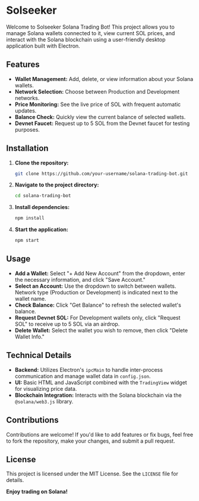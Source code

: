# Solseeker

Welcome to Solseeker Solana Trading Bot! This project allows you to manage Solana wallets connected to it, view current SOL prices, and interact with the Solana blockchain using a user-friendly desktop application built with Electron.

## Features

- **Wallet Management:** Add, delete, or view information about your Solana wallets.
- **Network Selection:** Choose between Production and Development networks.
- **Price Monitoring:** See the live price of SOL with frequent automatic updates.
- **Balance Check:** Quickly view the current balance of selected wallets.
- **Devnet Faucet:** Request up to 5 SOL from the Devnet faucet for testing purposes.

## Installation

1. **Clone the repository:**

    ```bash
    git clone https://github.com/your-username/solana-trading-bot.git
    ```

2. **Navigate to the project directory:**

    ```bash
    cd solana-trading-bot
    ```

3. **Install dependencies:**

    ```bash
    npm install
    ```

4. **Start the application:**

    ```bash
    npm start
    ```

## Usage

- **Add a Wallet:** Select "+ Add New Account" from the dropdown, enter the necessary information, and click "Save Account."
- **Select an Account:** Use the dropdown to switch between wallets. Network type (Production or Development) is indicated next to the wallet name.
- **Check Balance:** Click "Get Balance" to refresh the selected wallet's balance.
- **Request Devnet SOL:** For Development wallets only, click "Request SOL" to receive up to 5 SOL via an airdrop.
- **Delete Wallet:** Select the wallet you wish to remove, then click "Delete Wallet Info."

## Technical Details

- **Backend:** Utilizes Electron's `ipcMain` to handle inter-process communication and manage wallet data in `config.json`.
- **UI:** Basic HTML and JavaScript combined with the `TradingView` widget for visualizing price data.
- **Blockchain Integration:** Interacts with the Solana blockchain via the `@solana/web3.js` library.

## Contributions

Contributions are welcome! If you'd like to add features or fix bugs, feel free to fork the repository, make your changes, and submit a pull request.

## License

This project is licensed under the MIT License. See the `LICENSE` file for details.

**Enjoy trading on Solana!**
